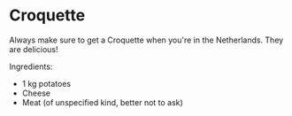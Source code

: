 # Croquette

Always make sure to get a Croquette when you're in the Netherlands. They are delicious!

Ingredients:

- 1 kg potatoes
- Cheese
- Meat (of unspecified kind, better not to ask)
